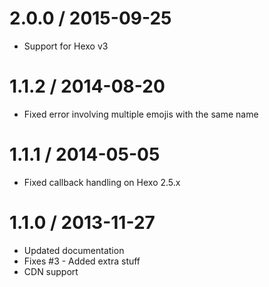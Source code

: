2.0.0 / 2015-09-25
==================

  * Support for Hexo v3

1.1.2 / 2014-08-20
==================

  * Fixed error involving multiple emojis with the same name

1.1.1 / 2014-05-05
==================

 * Fixed callback handling on Hexo 2.5.x

1.1.0 / 2013-11-27
==================

  * Updated documentation
  * Fixes #3 - Added extra stuff
  * CDN support
